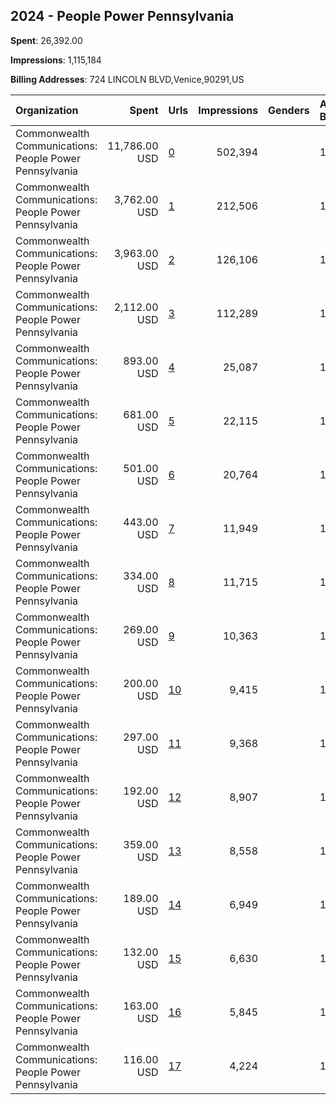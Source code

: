 ## 2024 - People Power Pennsylvania 
**Spent**: 26,392.00

**Impressions**: 1,115,184

**Billing Addresses**: 724 LINCOLN BLVD,Venice,90291,US

|Organization|Spent|Urls|Impressions|Genders|Age Brackets|Country Codes|
|:---|---:|:---|---:|:---|:---|:---|
|Commonwealth Communications: People Power Pennsylvania|11,786.00 USD|[0](https://www.snap.com/political-ads/asset/9dfe833d168ddb9da8170f08398b1acf08926fcb5c0a1e077be5ff6aa604c54f?mediaType=mp4)|502,394||18-30|united states|
|Commonwealth Communications: People Power Pennsylvania|3,762.00 USD|[1](https://www.snap.com/political-ads/asset/71ef1b30a6c7f2ff3e00f199db1649985cdcfda3456d21b62dd54d74da966997?mediaType=mov)|212,506||18-25|united states|
|Commonwealth Communications: People Power Pennsylvania|3,963.00 USD|[2](https://www.snap.com/political-ads/asset/acf10327a46ca137fd33d3abdd2d7422fa92a3966b80658128bcd877cc0b1f07?mediaType=mp4)|126,106||18-30|united states|
|Commonwealth Communications: People Power Pennsylvania|2,112.00 USD|[3](https://www.snap.com/political-ads/asset/14603e7f8ad2940301501e88c0fe26eb2f55c4dd901ca5dc1c2b2277244e3514?mediaType=mov)|112,289||18-25|united states|
|Commonwealth Communications: People Power Pennsylvania|893.00 USD|[4](https://www.snap.com/political-ads/asset/a600ea26c092da8f177afe56d5938762da767c27013a3f6d157b51bbbee454e7?mediaType=mp4)|25,087||18-30|united states|
|Commonwealth Communications: People Power Pennsylvania|681.00 USD|[5](https://www.snap.com/political-ads/asset/21effac078f59caf9a79ea3f2b754bda44d1fdbebcc6c26e910f009ff8793af3?mediaType=mp4)|22,115||18-30|united states|
|Commonwealth Communications: People Power Pennsylvania|501.00 USD|[6](https://www.snap.com/political-ads/asset/2a5c0bd17b40e7a455008f1d637e5b7db6ca1d3fd075ca655ad990d7683408cb?mediaType=mp4)|20,764||18-30|united states|
|Commonwealth Communications: People Power Pennsylvania|443.00 USD|[7](https://www.snap.com/political-ads/asset/76db9c0869f3f359ce846168f62f810f9cd0a9fe20ee93ae9b06de225ed4951d?mediaType=mp4)|11,949||18-30|united states|
|Commonwealth Communications: People Power Pennsylvania|334.00 USD|[8](https://www.snap.com/political-ads/asset/f79e11e237a8a1a27bfca56f4f63c30478adeccb3727ad5126c4093023bd4a67?mediaType=mp4)|11,715||18-30|united states|
|Commonwealth Communications: People Power Pennsylvania|269.00 USD|[9](https://www.snap.com/political-ads/asset/32e7832020552cba957f9c93fdd54586a9d37309872bc354e9ebf935ed5db2e7?mediaType=mp4)|10,363||18-30|united states|
|Commonwealth Communications: People Power Pennsylvania|200.00 USD|[10](https://www.snap.com/political-ads/asset/25a4f4227c5ed6af48e1e4df6357f80396e9bf52f4ba42c72cf053683f1b6fa4?mediaType=mov)|9,415||18-25|united states|
|Commonwealth Communications: People Power Pennsylvania|297.00 USD|[11](https://www.snap.com/political-ads/asset/dfe4a59e0287f03e82af24ec703e2c78c160911ca0b23b9a76f4e3710378b1d0?mediaType=mp4)|9,368||18-30|united states|
|Commonwealth Communications: People Power Pennsylvania|192.00 USD|[12](https://www.snap.com/political-ads/asset/3572ce1586944151c50e75311c1d429a75bdddedd339f96d73053055aebba838?mediaType=mov)|8,907||18-25|united states|
|Commonwealth Communications: People Power Pennsylvania|359.00 USD|[13](https://www.snap.com/political-ads/asset/1a601a24a5ecca0128aedce342d946ca7c766ffef04557f85816dbf7d4ac1bf7?mediaType=mp4)|8,558||18-30|united states|
|Commonwealth Communications: People Power Pennsylvania|189.00 USD|[14](https://www.snap.com/political-ads/asset/43ab1aca39f6c01809b5f3df72f80f8169b857c28e772ce609ae5817e356dbaa?mediaType=mp4)|6,949||18-30|united states|
|Commonwealth Communications: People Power Pennsylvania|132.00 USD|[15](https://www.snap.com/political-ads/asset/4c3d9fc74e69a197945431421f97de9f4ecdd4e33de4a69a1ad23969d718c6fc?mediaType=mov)|6,630||18-25|united states|
|Commonwealth Communications: People Power Pennsylvania|163.00 USD|[16](https://www.snap.com/political-ads/asset/adcecfa601c6adb74601c83c6e96bbf44d8b925d7c7f1c75095e3bcc3e301c5e?mediaType=mp4)|5,845||18-30|united states|
|Commonwealth Communications: People Power Pennsylvania|116.00 USD|[17](https://www.snap.com/political-ads/asset/fb9323e3033d7adee3edf42de005728255254627f096b5543d65830815bc0ba1?mediaType=mp4)|4,224||18-30|united states|
